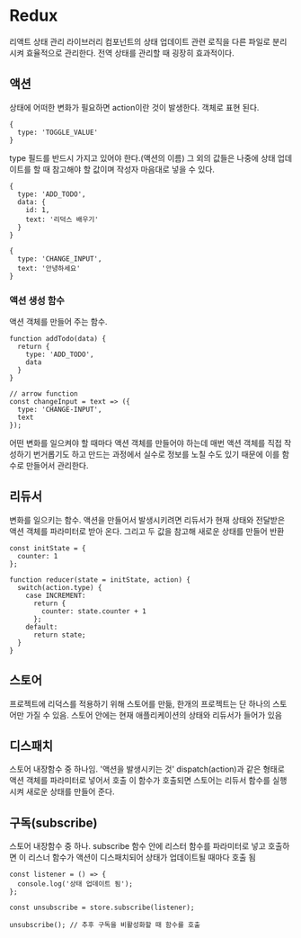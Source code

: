 # Redux
리액트 상태 관리 라이브러리
컴포넌트의 상태 업데이트 관련 로직을 다른 파일로 분리시켜 효율적으로 관리한다.
전역 상태를 관리할 때 굉장히 효과적이다.

## 액션
상태에 어떠한 변화가 필요하면 action이란 것이 발생한다. 객체로 표현 된다.

````
{
  type: 'TOGGLE_VALUE'
}
````
type 필드를 반드시 가지고 있어야 한다.(액션의 이름)
그 외의 값들은 나중에 상태 업데이트를 할 때 참고해야 할 값이며 작성자 마음대로 넣을 수 있다.

````
{
  type: 'ADD_TODO',
  data: {
    id: 1,
    text: '리덕스 배우기'
  }
}

{
  type: 'CHANGE_INPUT',
  text: '안녕하세요'
}
````

### 액션 생성 함수
액션 객체를 만들어 주는 함수.
````
function addTodo(data) {
  return {
    type: 'ADD_TODO',
    data
  }
}

// arrow function
const changeInput = text => ({
  type: 'CHANGE-INPUT',
  text
});

````
어떤 변화를 일으켜야 할 때마다 액션 객체를 만들어야 하는데 매번 액션 객체를 직접 작성하기 번거롭기도 하고 만드는 과정에서 실수로 정보를 노칠 수도 있기 때문에 이를 함수로 만들어서 관리한다.

## 리듀서
변화를 일으키는 함수. 액션을 만들어서 발생시키려면 리듀서가 현재 상태와 전달받은 액션 객체를 파라미터로 받아 온다. 그리고 두 값을 참고해 새로운 상태를 만들어 반환
````
const initState = {
  counter: 1
};

function reducer(state = initState, action) {
  switch(action.type) {
    case INCREMENT:
      return {
        counter: state.counter + 1
      };
    default:
      return state;  
  }
}
````

## 스토어
프로젝트에 리덕스를 적용하기 위해 스토어를 만듦, 한개의 프로젝트는 단 하나의 스토어만 가질 수 있음.
스토어 안에는 현재 애플리케이션의 상태와 리듀서가 들어가 있음

## 디스패치
스토어 내장함수 중 하나임. '액션을 발생시키는 것' dispatch(action)과 같은 형태로 액션 객체를 파라미터로 넣어서 호출
이 함수가 호출되면 스토어는 리듀서 함수를 실행시켜 새로운 상태를 만들어 준다.

## 구독(subscribe)
스토어 내장함수 중 하나. subscribe 함수 안에 리스터 함수를 파라미터로 넣고 호출하면 이 리스너 함수가 액션이 디스패치되어 상태가 업데이트될 때마다 호출 됨
````
const listener = () => {
  console.log('상태 업데이트 됨');
};

const unsubscribe = store.subscribe(listener);

unsubscribe(); // 추후 구독을 비활성화할 때 함수를 호출
````